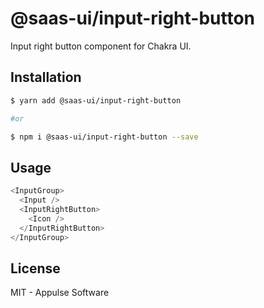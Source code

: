 # @saas-ui/input-right-button

Input right button component for Chakra UI.

## Installation

```sh
$ yarn add @saas-ui/input-right-button

#or

$ npm i @saas-ui/input-right-button --save
```

## Usage

```ts
<InputGroup>
  <Input />
  <InputRightButton>
    <Icon />
  </InputRightButton>
</InputGroup>
```

## License

MIT - Appulse Software

